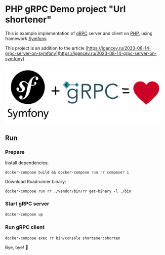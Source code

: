 # PHP gRPC Demo project "Url shortener"

This is example implementation of [gRPC](https://grpc.io/) 
server and client on [PHP](https://www.php.net/), using framework [Symfony](https://symfony.com/). 

This project is an addition to the article [https://igancev.ru/2023-08-14-grpc-server-on-symfony](https://igancev.ru/2023-08-14-grpc-server-on-symfony)

![symfony + grpc = love](./symfony-grpc.png)

## Run

### Prepare

Install dependencies:

```shell
docker-compose build && docker-compose run rr composer i
```

Download Roadrunner binary:

```
docker-compose run rr ./vendor/bin/rr get-binary -l ./bin
```

### Start gRPC server

```bash
docker-compose up
```

### Run gRPC client

```
docker-compose exec rr bin/console shortener:shorten
```

Bye, bye! 🤚